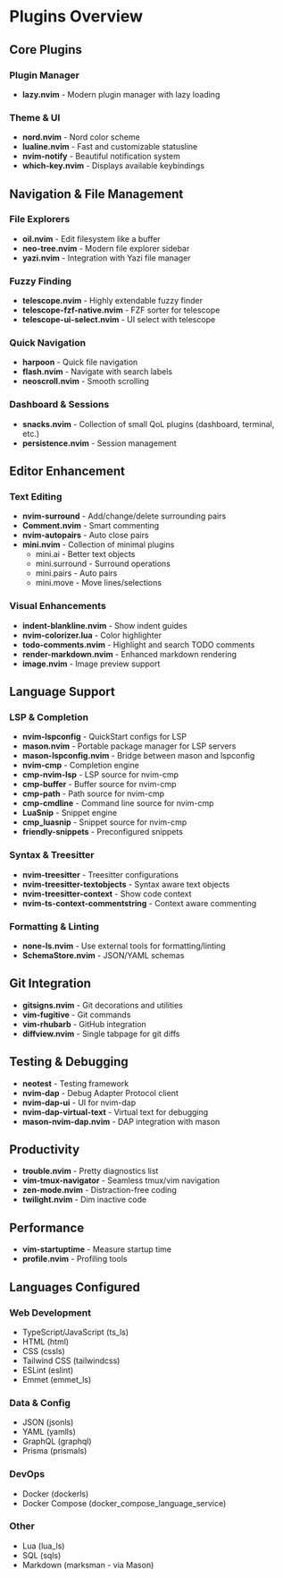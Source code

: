 # Plugins Overview

## Core Plugins

### Plugin Manager
- **lazy.nvim** - Modern plugin manager with lazy loading

### Theme & UI
- **nord.nvim** - Nord color scheme
- **lualine.nvim** - Fast and customizable statusline
- **nvim-notify** - Beautiful notification system
- **which-key.nvim** - Displays available keybindings

## Navigation & File Management

### File Explorers
- **oil.nvim** - Edit filesystem like a buffer
- **neo-tree.nvim** - Modern file explorer sidebar
- **yazi.nvim** - Integration with Yazi file manager

### Fuzzy Finding
- **telescope.nvim** - Highly extendable fuzzy finder
- **telescope-fzf-native.nvim** - FZF sorter for telescope
- **telescope-ui-select.nvim** - UI select with telescope

### Quick Navigation
- **harpoon** - Quick file navigation
- **flash.nvim** - Navigate with search labels
- **neoscroll.nvim** - Smooth scrolling

### Dashboard & Sessions
- **snacks.nvim** - Collection of small QoL plugins (dashboard, terminal, etc.)
- **persistence.nvim** - Session management

## Editor Enhancement

### Text Editing
- **nvim-surround** - Add/change/delete surrounding pairs
- **Comment.nvim** - Smart commenting
- **nvim-autopairs** - Auto close pairs
- **mini.nvim** - Collection of minimal plugins
  - mini.ai - Better text objects
  - mini.surround - Surround operations
  - mini.pairs - Auto pairs
  - mini.move - Move lines/selections

### Visual Enhancements
- **indent-blankline.nvim** - Show indent guides
- **nvim-colorizer.lua** - Color highlighter
- **todo-comments.nvim** - Highlight and search TODO comments
- **render-markdown.nvim** - Enhanced markdown rendering
- **image.nvim** - Image preview support

## Language Support

### LSP & Completion
- **nvim-lspconfig** - QuickStart configs for LSP
- **mason.nvim** - Portable package manager for LSP servers
- **mason-lspconfig.nvim** - Bridge between mason and lspconfig
- **nvim-cmp** - Completion engine
- **cmp-nvim-lsp** - LSP source for nvim-cmp
- **cmp-buffer** - Buffer source for nvim-cmp
- **cmp-path** - Path source for nvim-cmp
- **cmp-cmdline** - Command line source for nvim-cmp
- **LuaSnip** - Snippet engine
- **cmp_luasnip** - Snippet source for nvim-cmp
- **friendly-snippets** - Preconfigured snippets

### Syntax & Treesitter
- **nvim-treesitter** - Treesitter configurations
- **nvim-treesitter-textobjects** - Syntax aware text objects
- **nvim-treesitter-context** - Show code context
- **nvim-ts-context-commentstring** - Context aware commenting

### Formatting & Linting
- **none-ls.nvim** - Use external tools for formatting/linting
- **SchemaStore.nvim** - JSON/YAML schemas

## Git Integration
- **gitsigns.nvim** - Git decorations and utilities
- **vim-fugitive** - Git commands
- **vim-rhubarb** - GitHub integration
- **diffview.nvim** - Single tabpage for git diffs

## Testing & Debugging
- **neotest** - Testing framework
- **nvim-dap** - Debug Adapter Protocol client
- **nvim-dap-ui** - UI for nvim-dap
- **nvim-dap-virtual-text** - Virtual text for debugging
- **mason-nvim-dap.nvim** - DAP integration with mason

## Productivity
- **trouble.nvim** - Pretty diagnostics list
- **vim-tmux-navigator** - Seamless tmux/vim navigation
- **zen-mode.nvim** - Distraction-free coding
- **twilight.nvim** - Dim inactive code

## Performance
- **vim-startuptime** - Measure startup time
- **profile.nvim** - Profiling tools

## Languages Configured

### Web Development
- TypeScript/JavaScript (ts_ls)
- HTML (html)
- CSS (cssls)
- Tailwind CSS (tailwindcss)
- ESLint (eslint)
- Emmet (emmet_ls)

### Data & Config
- JSON (jsonls)
- YAML (yamlls)
- GraphQL (graphql)
- Prisma (prismals)

### DevOps
- Docker (dockerls)
- Docker Compose (docker_compose_language_service)

### Other
- Lua (lua_ls)
- SQL (sqls)
- Markdown (marksman - via Mason)